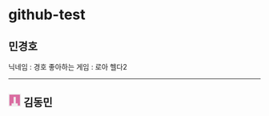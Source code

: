 # github-test

## 민경호
닉네임 : 경호
좋아하는 게임 : 로아 헬다2


-----------------------------------------
## <img src="https://github.com/rudghgmrdls1/github-test/blob/%EB%8F%99%EB%AF%BC%EB%8B%98/Images/101377860.png" width="5%" height="5%" title="px" alt="keastmin profile"></img> 김동민

